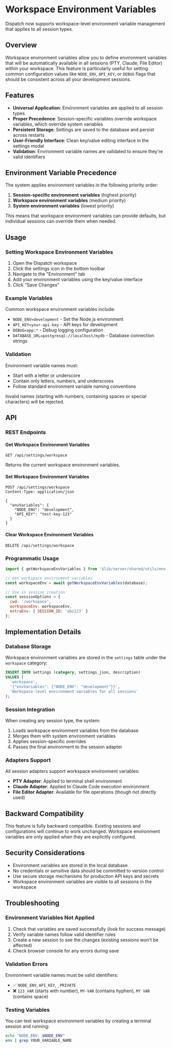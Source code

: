 # Workspace Environment Variables

Dispatch now supports workspace-level environment variable management that applies to all session types.

## Overview

Workspace environment variables allow you to define environment variables that will be automatically available in all sessions (PTY, Claude, File Editor) within your workspace. This feature is particularly useful for setting common configuration values like `NODE_ENV`, `API_KEY`, or `DEBUG` flags that should be consistent across all your development sessions.

## Features

- **Universal Application**: Environment variables are applied to all session types
- **Proper Precedence**: Session-specific variables override workspace variables, which override system variables
- **Persistent Storage**: Settings are saved to the database and persist across restarts
- **User-Friendly Interface**: Clean key/value editing interface in the settings modal
- **Validation**: Environment variable names are validated to ensure they're valid identifiers

## Environment Variable Precedence

The system applies environment variables in the following priority order:

1. **Session-specific environment variables** (highest priority)
2. **Workspace environment variables** (medium priority)  
3. **System environment variables** (lowest priority)

This means that workspace environment variables can provide defaults, but individual sessions can override them when needed.

## Usage

### Setting Workspace Environment Variables

1. Open the Dispatch workspace
2. Click the settings icon in the bottom toolbar
3. Navigate to the "Environment" tab
4. Add your environment variables using the key/value interface
5. Click "Save Changes"

### Example Variables

Common workspace environment variables include:

- `NODE_ENV=development` - Set the Node.js environment
- `API_KEY=your-api-key` - API keys for development
- `DEBUG=app:*` - Debug logging configuration
- `DATABASE_URL=postgresql://localhost/mydb` - Database connection strings

### Validation

Environment variable names must:
- Start with a letter or underscore
- Contain only letters, numbers, and underscores
- Follow standard environment variable naming conventions

Invalid names (starting with numbers, containing spaces or special characters) will be rejected.

## API

### REST Endpoints

#### Get Workspace Environment Variables
```
GET /api/settings/workspace
```

Returns the current workspace environment variables.

#### Set Workspace Environment Variables  
```
POST /api/settings/workspace
Content-Type: application/json

{
  "envVariables": {
    "NODE_ENV": "development",
    "API_KEY": "test-key-123"
  }
}
```

#### Clear Workspace Environment Variables
```
DELETE /api/settings/workspace
```

### Programmatic Usage

```javascript
import { getWorkspaceEnvVariables } from '$lib/server/shared/utils/env.js';

// Get workspace environment variables
const workspaceEnv = await getWorkspaceEnvVariables(database);

// Use in session creation
const sessionOptions = {
  cwd: '/workspace',
  workspaceEnv: workspaceEnv,
  extraEnv: { SESSION_ID: 'abc123' }
};
```

## Implementation Details

### Database Storage

Workspace environment variables are stored in the `settings` table under the `workspace` category:

```sql
INSERT INTO settings (category, settings_json, description) 
VALUES (
  'workspace', 
  '{"envVariables": {"NODE_ENV": "development"}}',
  'Workspace-level environment variables for all sessions'
);
```

### Session Integration

When creating any session type, the system:

1. Loads workspace environment variables from the database
2. Merges them with system environment variables
3. Applies session-specific overrides
4. Passes the final environment to the session adapter

### Adapters Support

All session adapters support workspace environment variables:

- **PTY Adapter**: Applied to terminal shell environment
- **Claude Adapter**: Applied to Claude Code execution environment  
- **File Editor Adapter**: Available for file operations (though not directly used)

## Backward Compatibility

This feature is fully backward compatible. Existing sessions and configurations will continue to work unchanged. Workspace environment variables are only applied when they are explicitly configured.

## Security Considerations

- Environment variables are stored in the local database
- No credentials or sensitive data should be committed to version control
- Use secure storage mechanisms for production API keys and secrets
- Workspace environment variables are visible to all sessions in the workspace

## Troubleshooting

### Environment Variables Not Applied

1. Check that variables are saved successfully (look for success message)
2. Verify variable names follow valid identifier rules
3. Create a new session to see the changes (existing sessions won't be affected)
4. Check browser console for any errors during save

### Validation Errors

Environment variable names must be valid identifiers:
- ✅ `NODE_ENV`, `API_KEY`, `_PRIVATE`  
- ❌ `123_VAR` (starts with number), `MY-VAR` (contains hyphen), `MY VAR` (contains space)

### Testing Variables

You can test workspace environment variables by creating a terminal session and running:

```bash
echo "NODE_ENV: $NODE_ENV"
env | grep YOUR_VARIABLE_NAME
```